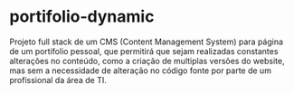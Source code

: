 # portifolio-dynamic

Projeto full stack de um CMS (Content Management System) 
para página de um portifolio pessoal, que permitirá que sejam
realizadas constantes alterações no conteúdo, como a criação 
de multiplas versões do website, mas sem a necessidade de alteração no código fonte
por parte de um profissional da área de TI.
